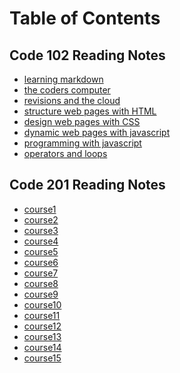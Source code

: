 # Table of Contents

## Code 102 Reading Notes

* [learning markdown](read01.md)
* [the coders computer](read02.md)
* [revisions and the cloud](read03.md)
* [structure web pages with HTML](read04.md)
* [design web pages with CSS](read05.md)
* [dynamic web pages with javascript](read06.md)
* [programming with javascript](read07.md)
* [operators and loops](read08.md)

## Code 201 Reading Notes

* [course1]()
* [course2]()
* [course3]()
* [course4]()
* [course5]()
* [course6]()
* [course7]()
* [course8]()
* [course9]()
* [course10]()
* [course11]()
* [course12]()
* [course13]()
* [course14]()
* [course15]()


[def]: read05.md